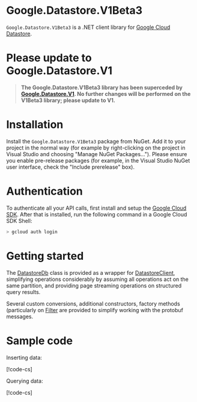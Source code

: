 # Google.Datastore.V1Beta3

`Google.Datastore.V1Beta3` is a .NET client library for [Google
Cloud Datastore](https://cloud.google.com/datastore/docs/concepts/overview).

# Please update to Google.Datastore.V1

> **The Google.Datastore.V1Beta3 library has been superceded by
> [Google.Datastore.V1](../Google.Datastore.V1/index.html). No
> further changes will be performed on the V1Beta3 library; please
> update to V1.**

# Installation

Install the `Google.Datastore.V1Beta3` package from NuGet. Add it to
your project in the normal way (for example by right-clicking on the
project in Visual Studio and choosing "Manage NuGet Packages...").
Please ensure you enable pre-release packages (for example, in the
Visual Studio NuGet user interface, check the "Include prerelease"
box).

# Authentication

To authenticate all your API calls, first install and setup the
[Google Cloud SDK](https://cloud.google.com/sdk/). After that is
installed, run the following command in a Google Cloud SDK Shell:

```sh
> gcloud auth login
```

# Getting started

The [DatastoreDb](obj/api/Google.Datastore.V1Beta3.DatastoreDb.yml)
class is provided as a wrapper for
[DatastoreClient](obj/api/Google.Datastore.V1Beta3.DatastoreClient.yml),
simplifying operations considerably by assuming all operations act
on the same partition, and providing page streaming operations on
structured query results.

Several custom conversions, additional constructors,
factory methods (particularly on [Filter](obj/api/Google.Datastore.V1Beta3.Filter.yml)
are provided to simplify working with the protobuf messages.

# Sample code

Inserting data:

[!code-cs[](obj/snippets/Google.Datastore.V1Beta3.DatastoreDb.txt#InsertOverview)]

Querying data:

[!code-cs[](obj/snippets/Google.Datastore.V1Beta3.DatastoreDb.txt#QueryOverview)]
